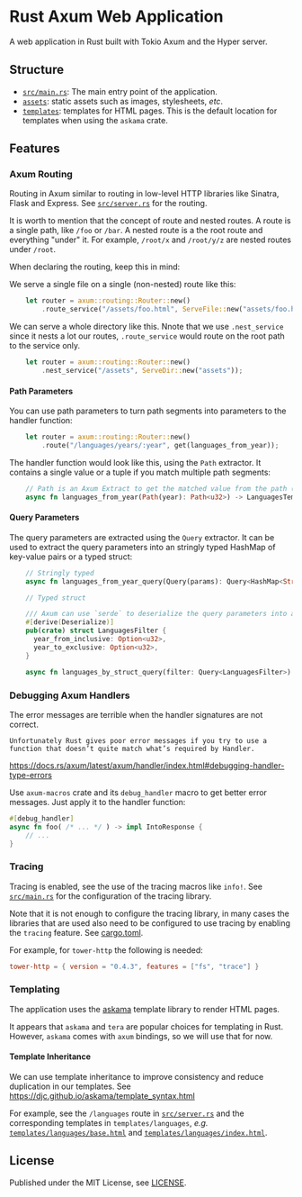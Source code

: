 # Rust Axum Web Application

A web application in Rust built with Tokio Axum and the Hyper server.

## Structure

- [`src/main.rs`](src/main.rs): The main entry point of the application.
- [`assets`](assets): static assets such as images, stylesheets, *etc*.
- [`templates`](templates): templates for HTML pages. This is the default location for templates
  when using the `askama` crate.

## Features

### Axum Routing

Routing in Axum similar to routing in low-level HTTP libraries like Sinatra, Flask and Express.
See [`src/server.rs`](src/main.rs) for the routing.

It is worth to mention that the concept of route and nested routes.
A route is a single path, like `/foo` or `/bar`. A nested route is a the root route
and everything "under" it. For example, `/root/x` and `/root/y/z` are nested routes under `/root`.

When declaring the routing, keep this in mind:

We serve a single file on a single (non-nested) route like this:

```rust 
    let router = axum::routing::Router::new()
        .route_service("/assets/foo.html", ServeFile::new("assets/foo.html"));
```

We can serve a whole directory like this. Nnote that we use `.nest_service` since it nests a lot our routes,
`.route_service` would route on the root path to the service only.

```rust 
    let router = axum::routing::Router::new()
        .nest_service("/assets", ServeDir::new("assets"));
```

#### Path Parameters
You can use path parameters to turn path segments into parameters to the handler function:
```rust
    let router = axum::routing::Router::new()
        .route("/languages/years/:year", get(languages_from_year));
```

The handler function would look like this, using the `Path` extractor. It contains a 
single value or a tuple if you match multiple path segments:

```rust
    // Path is an Axum Extract to get the matched value from the path (see below in the route configuration)
    async fn languages_from_year(Path(year): Path<u32>) -> LanguagesTemplate { /* ... */ }
```

#### Query Parameters
The query parameters are extracted using the `Query` extractor. It can be used to extract the
query parameters into an stringly typed HashMap of key-value pairs or a typed struct:

```rust
    // Stringly typed
    async fn languages_from_year_query(Query(params): Query<HashMap<String, String>>) -> LanguagesTemplate { /* ... */ }
```

```rust
    // Typed struct

    /// Axum can use `serde` to deserialize the query parameters into a struct
    #[derive(Deserialize)]
    pub(crate) struct LanguagesFilter {
      year_from_inclusive: Option<u32>,
      year_to_exclusive: Option<u32>,
    }

    async fn languages_by_struct_query(filter: Query<LanguagesFilter>) -> LanguagesTemplate { /* ... */ }
```

### Debugging Axum Handlers

The error messages are terrible when the handler signatures are not correct.

    Unfortunately Rust gives poor error messages if you try to use a function that doesn’t quite match what’s required by Handler.

https://docs.rs/axum/latest/axum/handler/index.html#debugging-handler-type-errors

Use `axum-macros` crate and its `debug_handler` macro to get better error messages. 
Just apply it to the handler function:

```rust
#[debug_handler]
async fn foo( /* ... */ ) -> impl IntoResponse {
    // ...
}
```

### Tracing

Tracing is enabled, see the use of the tracing macros like `info!`.
See [`src/main.rs`](src/main.rs) for the configuration of the tracing library.

Note that it is not enough to configure the tracing library, in many cases
the libraries that are used also need to be configured to use tracing by enabling
the `tracing` feature. See [cargo.toml](cargo.toml).

For example, for `tower-http` the following is needed:

```toml
tower-http = { version = "0.4.3", features = ["fs", "trace"] }
```

### Templating

The application uses the [askama](https://github.com/djc/askama) template library to render HTML pages.

It appears that `askama` and `tera` are popular choices for templating in Rust. However, `askama`
comes with `axum` bindings, so we will use that for now.

#### Template Inheritance
We can use template inheritance to improve consistency and reduce duplication in our templates.
See https://djc.github.io/askama/template_syntax.html

For example, see the `/languages` route in [`src/server.rs`](src/server.rs) and the corresponding
templates in `templates/languages`, *e.g.* [`templates/languages/base.html`](templates/languages/base.html)
and [`templates/languages/index.html`](templates/languages/index.html).

## License

Published under the MIT License, see [LICENSE](LICENSE).

